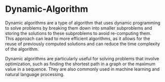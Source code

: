 # Dynamic-Algorithm



Dynamic algorithms are a type of algorithm that uses dynamic programming to solve problems by breaking them down into smaller subproblems and storing the solutions to these subproblems to avoid re-computing them. This approach can lead to more efficient algorithms, as it allows for the reuse of previously computed solutions and can reduce the time complexity of the algorithm.

Dynamic algorithms are particularly useful for solving problems that involve optimization, such as finding the shortest path in a graph or the maximum value in a sequence. They are also commonly used in machine learning and natural language processing.
